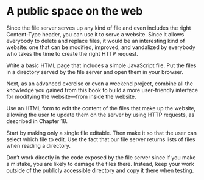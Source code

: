 # A public space on the web

Since the file server serves up any kind of file and even includes the right Content-Type header, you can use it to serve a website. Since it allows everybody to delete and replace files, it would be an interesting kind of website: one that can be modified, improved, and vandalized by everybody who takes the time to create the right HTTP request.

Write a basic HTML page that includes a simple JavaScript file. Put the files in a directory served by the file server and open them in your browser.

Next, as an advanced exercise or even a weekend project, combine all the knowledge you gained from this book to build a more user-friendly interface for modifying the website—from inside the website.

Use an HTML form to edit the content of the files that make up the website, allowing the user to update them on the server by using HTTP requests, as described in Chapter 18.

Start by making only a single file editable. Then make it so that the user can select which file to edit. Use the fact that our file server returns lists of files when reading a directory.

Don’t work directly in the code exposed by the file server since if you make a mistake, you are likely to damage the files there. Instead, keep your work outside of the publicly accessible directory and copy it there when testing.
